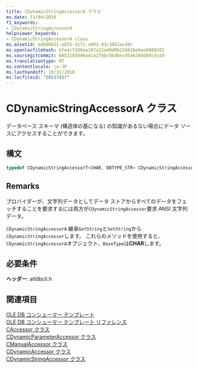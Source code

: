 ```yaml
---
title: CDynamicStringAccessorA クラス
ms.date: 11/04/2016
f1_keywords:
- CDynamicStringAccessorA
helpviewer_keywords:
- CDynamicStringAccessorA class
ms.assetid: ed0d9821-a655-41f1-a902-43c3042ac49c
ms.openlocfilehash: bfe4cf2d6aa107c21ed0d8b226616ebaa8488102
ms.sourcegitcommit: 6052185696adca270bc9bdbec45a626dd89cdcdd
ms.translationtype: MT
ms.contentlocale: ja-JP
ms.lasthandoff: 10/31/2018
ms.locfileid: "50537437"
---
```

# <a name="cdynamicstringaccessora-class"></a>CDynamicStringAccessorA クラス

データベース スキーマ (構造体の基になる) の知識があるない場合にデータ ソースにアクセスすることができます。

## <a name="syntax"></a>構文

```cpp
typedef CDynamicStringAccessorT<CHAR, DBTYPE_STR> CDynamicStringAccessorA;
```

## <a name="remarks"></a>Remarks

プロバイダーが、文字列データとしてデータ ストアからすべてのデータをフェッチすることを要求するには両方が`CDynamicStringAccessor`要求 ANSI 文字列データ。

`CDynamicStringAccessorA` 継承`GetString`と`SetString`から`CDynamicStringAccessor`します。 これらのメソッドを使用すると、`CDynamicStringAccessorA`オブジェクト、`BaseType`は**CHAR**します。

## <a name="requirements"></a>必要条件

**ヘッダー**: atldbcli.h

## <a name="see-also"></a>関連項目

[OLE DB コンシューマー テンプレート](../../data/oledb/ole-db-consumer-templates-cpp.md)<br/>
[OLE DB コンシューマー テンプレート リファレンス](../../data/oledb/ole-db-consumer-templates-reference.md)<br/>
[CAccessor クラス](../../data/oledb/caccessor-class.md)<br/>
[CDynamicParameterAccessor クラス](../../data/oledb/cdynamicparameteraccessor-class.md)<br/>
[CManualAccessor クラス](../../data/oledb/cmanualaccessor-class.md)<br/>
[CDynamicAccessor クラス](../../data/oledb/cdynamicaccessor-class.md)<br/>
[CDynamicStringAccessor クラス](../../data/oledb/cdynamicstringaccessor-class.md)<br/>
